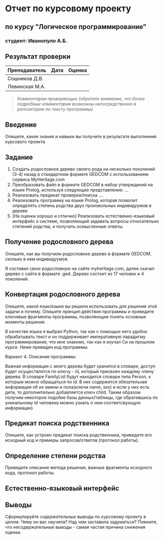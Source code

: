 # Отчет по курсовому проекту
## по курсу "Логическое программирование"

### студент: Иванопуло А.Б.

## Результат проверки

| Преподаватель     | Дата         |  Оценка       |
|-------------------|--------------|---------------|
| Сошников Д.В. |              |               |
| Левинская М.А.|              |               |

> *Комментарии проверяющих (обратите внимание, что более подробные комментарии возможны непосредственно в репозитории по тексту программы)*

## Введение

Опишите, какие знания и навыки вы получите в результате выполнения курсового проекта

## Задание

 1. Создать родословное дерево своего рода на несколько поколений (3-4) назад в стандартном формате GEDCOM с использованием сервиса MyHeritage.com 
 2. Преобразовать файл в формате GEDCOM в набор утверждений на языке Prolog, используя следующее представление: ...
 3. Реализовать предикат проверки/поиска .... 
 4. Реализовать программу на языке Prolog, которая позволит определять степень родства двух произвольных индивидуумов в дереве
 5. [На оценки хорошо и отлично] Реализовать естественно-языковый интерфейс к системе, позволяющий задавать вопросы относительно степеней родства, и получать осмысленные ответы. 

## Получение родословного дерева

Опишите, как вы получили родословное дерево в формате GEDCOM, сколько в нем индивидуумов.

Я составил свою родословную на сайте myheritage.com, далее скачал дерево с сайта в формате .ged. Дерево состоит из 17 человек и 4 поколений.

## Конвертация родословного дерева

Опишите, какой язык/языки вы решили использовать для решения этой задачи и почему. Опишите принцип действия программы и приведите ключевые фрагменты 
программы, позволяющие понять основные моменты решения.

В качестве языка я выбрал Python, так как с помощью него удобно обрабатывать текст и он поддерживает императивную парадигму программирования, что мне знакомо, так как я изучал Си на прошлом курсе. Ниже приведен код программы:

Вариант 4.
Описание программы:

Важная информация с моего дерева будет хранится в словаре, доступ будет осуществлятся по ключу - id, который присвоен каждому члену дерева. В словаре FamilyList будут находится словари типа Person, к которым можно обращаться по id. В 
них содержится обязательная информация об их имени и пола(ключи name, sex) и если у них есть дети, то дополнительно добавляется ключ child.
Таким образом получим некоторое подобие базы данных/таблицы, где обратившись по уникальному id человека можно узнать о нем соответсвующую информацию



## Предикат поиска родственника

Опишите, как устроен предикат поиска родственника, приведите его исходный код и примеры запросов/ответов (протокол работы).

## Определение степени родства

Приведите описание метода решения, важные фрагменты исходного кода, протокол работы.

## Естественно-языковый интерфейс

## Выводы

Сформулируйте *содержательные* выводы по курсовому проекту в целом. Чему он вас научила? 
Над чем заставила задуматься? Помните, что несодержательные выводы -
самая частая причина снижения оценки.
